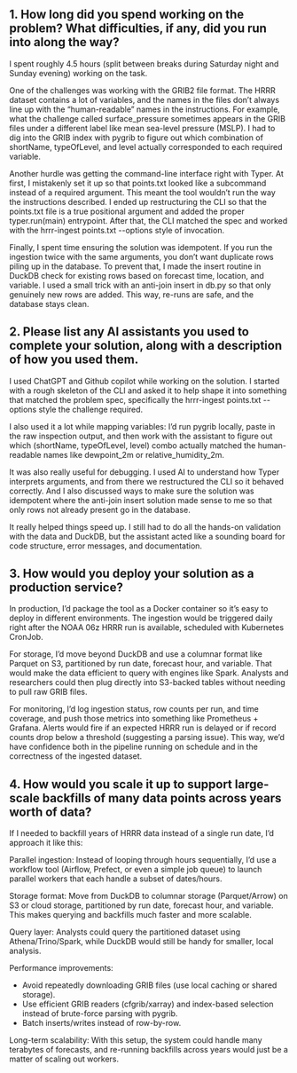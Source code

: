 ## 1. How long did you spend working on the problem? What difficulties, if any, did you run into along the way?

I spent roughly 4.5 hours (split between breaks during Saturday night and Sunday evening) working on the task.

One of the challenges was working with the GRIB2 file format. The HRRR dataset contains a lot of variables, and the names in the files don’t always line up with the “human-readable” names in the instructions. For example, what the challenge called surface_pressure sometimes appears in the GRIB files under a different label like mean sea-level pressure (MSLP). I had to dig into the GRIB index with pygrib to figure out which combination of shortName, typeOfLevel, and level actually corresponded to each required variable.

Another hurdle was getting the command-line interface right with Typer. At first, I mistakenly set it up so that points.txt looked like a subcommand instead of a required argument. This meant the tool wouldn’t run the way the instructions described. I ended up restructuring the CLI so that the points.txt file is a true positional argument and added the proper typer.run(main) entrypoint. After that, the CLI matched the spec and worked with the hrrr-ingest points.txt --options style of invocation.

Finally, I spent time ensuring the solution was idempotent. If you run the ingestion twice with the same arguments, you don’t want duplicate rows piling up in the database. To prevent that, I made the insert routine in DuckDB check for existing rows based on forecast time, location, and variable. I used a small trick with an anti-join insert in db.py so that only genuinely new rows are added. This way, re-runs are safe, and the database stays clean.

## 2. Please list any AI assistants you used to complete your solution, along with a description of how you used them.

I used ChatGPT and Github copilot while working on the solution. I started with a rough skeleton of the CLI and asked it to help shape it into something that matched the problem spec, specifically the hrrr-ingest points.txt --options style the challenge required. 

I also used it a lot while mapping variables: I’d run pygrib locally, paste in the raw inspection output, and then work with the assistant to figure out which (shortName, typeOfLevel, level) combo actually matched the human-readable names like dewpoint_2m or relative_humidity_2m.

It was also really useful for debugging. I used AI to understand how Typer interprets arguments, and from there we restructured the CLI so it behaved correctly. And I also discussed ways to make sure the solution was idempotent where the anti-join insert solution made sense to me so that only rows not already present go in the database. 

It really helped things speed up. I still had to do all the hands-on validation with the data and DuckDB, but the assistant acted like a sounding board for code structure, error messages, and documentation.

## 3. How would you deploy your solution as a production service?

In production, I’d package the tool as a Docker container so it’s easy to deploy in different environments. The ingestion would be triggered daily right after the NOAA 06z HRRR run is available, scheduled with Kubernetes CronJob. 

For storage, I’d move beyond DuckDB and use a columnar format like Parquet on S3, partitioned by run date, forecast hour, and variable. That would make the data efficient to query with engines like Spark. Analysts and researchers could then plug directly into S3-backed tables without needing to pull raw GRIB files.

For monitoring, I’d log ingestion status, row counts per run, and time coverage, and push those metrics into something like Prometheus + Grafana. Alerts would fire if an expected HRRR run is delayed or if record counts drop below a threshold (suggesting a parsing issue). This way, we’d have confidence both in the pipeline running on schedule and in the correctness of the ingested dataset.

## 4.  How would you scale it up to support large-scale backfills of many data points across years worth of data?

If I needed to backfill years of HRRR data instead of a single run date, I’d approach it like this:

Parallel ingestion:
Instead of looping through hours sequentially, I’d use a workflow tool (Airflow, Prefect, or even a simple job queue) to launch parallel workers that each handle a subset of dates/hours.

Storage format:
Move from DuckDB to columnar storage (Parquet/Arrow) on S3 or cloud storage, partitioned by run date, forecast hour, and variable. This makes querying and backfills much faster and more scalable.

Query layer:
Analysts could query the partitioned dataset using Athena/Trino/Spark, while DuckDB would still be handy for smaller, local analysis.

Performance improvements:
- Avoid repeatedly downloading GRIB files (use local caching or shared storage).
- Use efficient GRIB readers (cfgrib/xarray) and index-based selection instead of brute-force parsing with pygrib.
- Batch inserts/writes instead of row-by-row.

Long-term scalability:
With this setup, the system could handle many terabytes of forecasts, and re-running backfills across years would just be a matter of scaling out workers.



